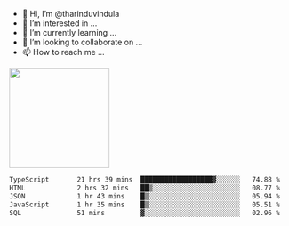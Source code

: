 - 👋 Hi, I’m @tharinduvindula
- 👀 I’m interested in ...
- 🌱 I’m currently learning ...
- 💞️ I’m looking to collaborate on ...
- 📫 How to reach me ...

<!---
tharinduvindula/tharinduvindula is a ✨ special ✨ repository because its `README.md` (this file) appears on your GitHub profile.
You can click the Preview link to take a look at your changes.
--->

<img height="180em" src="https://github-readme-stats.vercel.app/api?username=tharinduvindula&show_icons=true&hide_border=false&&count_private=true&include_all_commits=true" />


<!--START_SECTION:waka-->

```txt
TypeScript       21 hrs 39 mins  ██████████████████▓░░░░░░   74.88 %
HTML             2 hrs 32 mins   ██▒░░░░░░░░░░░░░░░░░░░░░░   08.77 %
JSON             1 hr 43 mins    █▒░░░░░░░░░░░░░░░░░░░░░░░   05.94 %
JavaScript       1 hr 35 mins    █▒░░░░░░░░░░░░░░░░░░░░░░░   05.51 %
SQL              51 mins         ▓░░░░░░░░░░░░░░░░░░░░░░░░   02.96 %
```

<!--END_SECTION:waka-->
